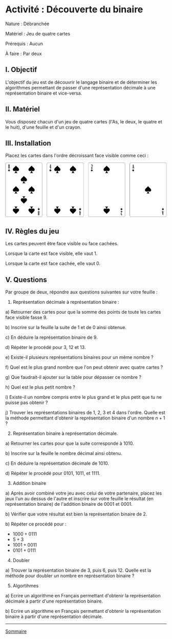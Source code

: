 # Activité : Découverte du binaire

Nature : Débranchée

Matériel : Jeu de quatre cartes

Prérequis : Aucun

À faire : Par deux

## I. Objectif

L'objectif du jeu est de découvrir le langage binaire et de déterminer les algorithmes permettant de passer d'une représentation décimale à une représentation binaire et vice-versa.

## II. Matériel

Vous disposez chacun d'un jeu de quatre cartes (l'As, le deux, le quatre et le huit), d'une feuille et d'un crayon.

## III. Installation

Placez les cartes dans l'ordre décroissant face visible comme ceci :

![](./img/cartes.png)

## IV. Règles du jeu

Les cartes peuvent être face visible ou face cachées.

Lorsque la carte est face visible, elle vaut $1$.

Lorsque la carte est face cachée, elle vaut $0$.

## V. Questions

Par groupe de deux, répondre aux questions suivantes sur votre feuille :

1. Représentation décimale à représentation binaire :

a) Retourner des cartes pour que la somme des points de toute les cartes face visible fasse $9$.

b) Inscrire sur la feuille la suite de $1$ et de $0$ ainsi obtenue.

c) En déduire la représentation binaire de $9$.

d) Répéter le procédé pour $3$, $12$ et $13$.

e) Existe-il plusieurs représentations binaires pour un même nombre ?

f) Quel est le plus grand nombre que l'on peut obtenir avec quatre cartes ?

g) Que faudrait-il ajouter sur la table pour dépasser ce nombre ?

h) Quel est le plus petit nombre ?

i) Existe-il un nombre compris entre le plus grand et le plus petit que tu ne puisse pas obtenir ?

j) Trouver les représentations binaires de $1$, $2$, $3$ et $4$ dans l'ordre. Quelle est la méthode permettant d'obtenir la représentation binaire d'un nombre $n+1$ ?

2. Représentation binaire à représentation décimale.

a) Retourner les cartes pour que la suite corresponde à $1010$.

b) Inscrire sur la feuille le nombre décimal ainsi obtenu.

c) En déduire la représentation décimale de $1010$.

d) Répéter le procédé pour $0101$, $1011$, et $1111$.

3. Addition binaire

a) Après avoir combiné votre jeu avec celui de votre partenaire, placez les jeux l'un au dessus de l'autre et inscrire sur votre feuille le résultat (en représentation binaire) de l'addition binaire de $0001$ et $0001$.

b) Vérifier que votre résultat est bien la représentation binaire de $2$.

b) Répéter ce procédé pour :

- $1000 + 0111$
- $5 + 3$
- $1001 + 0011$
- $0101 + 0111$

4. Doubler

a) Trouver la représentation binaire de $3$, puis $6$, puis $12$. Quelle est la méthode pour doubler un nombre en représentation binaire ?

5. Algortihmes

a) Ecrire un algorithme en Français permettant d'obtenir la représentation décimale à partir d'une représentation binaire.

b) Ecrire un algorithme en Français permettant d'obtenir la représentation binaire à partir d'une représentation décimale.

_______________________

[Sommaire](./../README.md)
